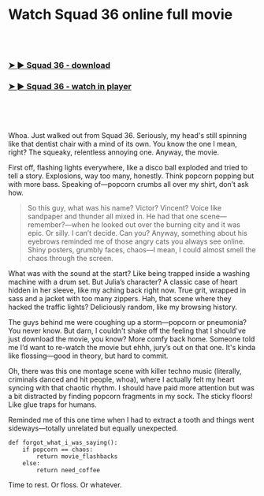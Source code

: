 <h1>Watch Squad 36 online full movie</h1>


<br><br>

<h3><a href="https://Leroys-gcourhowrootscen1981.github.io/gkbqqixusm/">➤ ► Squad 36 - download</a></h3> 
<h3><a href="https://Leroys-gcourhowrootscen1981.github.io/gkbqqixusm/">➤ ► Squad 36 - watch in player</a></h3>


<br><br><br>


Whoa. Just walked out from Squad 36. Seriously, my head's still spinning like that dentist chair with a mind of its own. You know the one I mean, right? The squeaky, relentless annoying one. Anyway, the movie.

First off, flashing lights everywhere, like a disco ball exploded and tried to tell a story. Explosions, way too many, honestly. Think popcorn popping but with more bass. Speaking of—popcorn crumbs all over my shirt, don’t ask how.

> So this guy, what was his name? Victor? Vincent? Voice like sandpaper and thunder all mixed in. He had that one scene—remember?—when he looked out over the burning city and it was epic. Or silly. I can’t decide. Can you? Anyway, something about his eyebrows reminded me of those angry cats you always see online. Shiny posters, grumbly faces, chaos—I mean, I could almost smell the chaos through the screen.

What was with the sound at the start? Like being trapped inside a washing machine with a drum set. But Julia’s character? A classic case of heart hidden in her sleeve, like my aching back right now. True grit, wrapped in sass and a jacket with too many zippers. Hah, that scene where they hacked the traffic lights? Deliciously random, like my browsing history.

The guys behind me were coughing up a storm—popcorn or pneumonia? You never know. But darn, I couldn't shake off the feeling that I should've just download the movie, you know? More comfy back home. Someone told me I’d want to re-watch the movie but ehhh, jury’s out on that one. It's kinda like flossing—good in theory, but hard to commit.

Oh, there was this one montage scene with killer techno music (literally, criminals danced and hit people, whoa), where I actually felt my heart syncing with that chaotic rhythm. I should have paid more attention but was a bit distracted by finding popcorn fragments in my sock. The sticky floors! Like glue traps for humans.

Reminded me of this one time when I had to extract a tooth and things went sideways—totally unrelated but equally unexpected.

```
def forgot_what_i_was_saying():
    if popcorn == chaos:
        return movie_flashbacks
    else:
        return need_coffee
```

Time to rest. Or floss. Or whatever.
